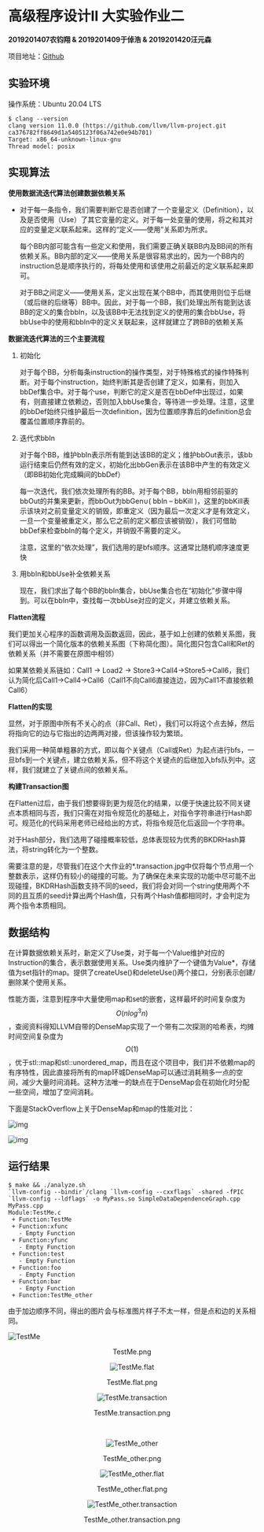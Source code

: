 # 高级程序设计II 大实验作业二

**2019201407农钧翔 & 2019201409于倬浩 & 2019201420汪元森**

项目地址：[Github](https://github.com/zhuohaoyu/TuringAdvancedProgramming19B/tree/master/Task2)

## 实验环境

操作系统：Ubuntu 20.04 LTS

```shell
$ clang --version                 
clang version 11.0.0 (https://github.com/llvm/llvm-project.git ca376782ff8649d1a5405123f06a742e0e94b701)
Target: x86_64-unknown-linux-gnu
Thread model: posix
```

## 实现算法

**使用数据流迭代算法创建数据依赖关系**

+ 对于每一条指令，我们需要判断它是否创建了一个变量定义（Definition），以及是否使用（Use）了其它变量的定义。对于每一处变量的使用，将之和其对应的变量定义联系起来。这样的“定义——使用”关系即为所求。

    每个BB内部可能含有一些定义和使用，我们需要正确关联BB内及BB间的所有依赖关系。BB内部的定义——使用关系是很容易求出的，因为一个BB内的instruction总是顺序执行的，将每处使用和该使用之前最近的定义联系起来即可。

    对于BB之间定义——使用关系，定义出现在某个BB中，而其使用则位于后继（或后继的后继等）BB中。因此，对于每一个BB，我们处理出所有能到达该BB的定义的集合bbIn，以及该BB中无法找到定义的使用的集合bbUse，将bbUse中的使用和bbIn中的定义关联起来，这样就建立了跨BB的依赖关系

**数据流迭代算法的三个主要流程**

1. 初始化

    对于每个BB，分析每条instruction的操作类型，对于特殊格式的操作特殊判断。对于每个instruction，始终判断其是否创建了定义，如果有，则加入bbDef集合中。对于每个use，判断它的定义是否在bbDef中出现过，如果有，则直接建立依赖边，否则加入bbUse集合，等待进一步处理。注意，这里的bbDef始终只维护最后一次definition，因为位置顺序靠后的definition总会覆盖位置顺序靠前的。

2. 迭代求bbIn

    对于每个BB，维护bbIn表示所有能到达该BB的定义；维护bbOut表示，该bb运行结束后仍然有效的定义，初始化出bbGen表示在该BB中产生的有效定义（即BB初始化完成瞬间的bbDef）

    每一次迭代，我们依次处理所有的BB。对于每个BB，bbIn用相邻前驱的bbOut的并集来更新，而bbOut为bbGen∪( bbIn – bbKill )，这里的bbKill表示该块对之前变量定义的销毁，即重定义（因为最后一次定义才是有效定义，一旦一个变量被重定义，那么它之前的定义都应该被销毁），我们可借助bbDef来检查bbIn的每个定义，并销毁不需要的定义。

    注意，这里的“依次处理”，我们选用的是bfs顺序。这通常比随机顺序速度更快

3. 用bbIn和bbUse补全依赖关系

    现在，我们求出了每个BB的bbIn集合，bbUse集合也在“初始化”步骤中得到。可以在bbIn中，查找每一次bbUse对应的定义，并建立依赖关系。

**Flatten流程**

我们更加关心程序的函数调用及函数返回，因此，基于如上创建的依赖关系图，我们可以得出一个简化版本的依赖关系图（下称简化图）。简化图只包含Call和Ret的依赖关系（并不需要在原图中相邻）

如果某依赖关系链如：Call1 -> Load2 -> Store3->Call4->Store5->Call6，我们认为简化后Call1->Call4->Call6（Call1不向Call6直接连边，因为Call1不直接依赖Call6）

**Flatten的实现**

显然，对于原图中所有不关心的点（非Call、Ret），我们可以将这个点去掉，然后将指向它的边与它指出的边两两对接，但该操作较为繁琐。

我们采用一种简单粗暴的方式，即以每个关键点（Call或Ret）为起点进行bfs，一旦bfs到一个关键点，建立依赖关系，但不将这个关键点的后继加入bfs队列中。这样，我们就建立了关键点间的依赖关系。

**构建Transaction图**

在Flatten过后，由于我们想要得到更为规范化的结果，以便于快速比较不同关键点本质相同与否，我们只需在对指令规范化的基础上，对指令字符串进行Hash即可。规范化的代码采用老师已经给出的方式，将指令规范化后返回一个字符串。

对于Hash部分，我们选用了碰撞概率较低，总体表现较为优秀的BKDRHash算法，将string转化为一个整数。

需要注意的是，尽管我们在这个大作业的*.transaction.jpg中仅将每个节点用一个整数表示，这样仍有较小的碰撞的可能。为了确保在未来实现的功能中尽可能不出现碰撞，BKDRHash函数支持不同的seed，我们将会对同一个string使用两个不同的且互质的seed计算出两个Hash值，只有两个Hash值都相同时，才会判定为两个指令本质相同。



## 数据结构

在计算数据依赖关系时，新定义了Use类，对于每一个Value维护对应的Instruction的集合，表示数据使用关系。Use类内维护了一个键值为Value*，存储值为set指针的map。提供了createUse()和deleteUse()两个接口，分别表示创建/删除某个使用关系。

性能方面，注意到程序中大量使用map和set的嵌套，这样最坏的时间复杂度为$$O(nlog^3n)$$，查阅资料得知LLVM自带的DenseMap实现了一个带有二次探测的哈希表，均摊时间空间复杂度为$$O(1)$$，优于stl::map和stl::unordered_map，而且在这个项目中，我们并不依赖map的有序特性，因此直接将所有的map环城DenseMap可以通过消耗稍多一点的空间，减少大量时间消耗。这种方法唯一的缺点在于DenseMap会在初始化时分配一些空间，增加了空间消耗。

下面是StackOverflow上关于DenseMap和map的性能对比：

![img](README.assets/rnw9R.png)

![img](README.assets/Xn3S6.png)

## 运行结果

```shell
$ make && ./analyze.sh
`llvm-config --bindir`/clang `llvm-config --cxxflags` -shared -fPIC `llvm-config --ldflags` -o MyPass.so SimpleDataDependenceGraph.cpp MyPass.cpp 
Module:TestMe.c
 + Function:TestMe
 + Function:xfunc
   - Empty Function
 + Function:yfunc
   - Empty Function
 + Function:test
   - Empty Function
 + Function:foo
   - Empty Function
 + Function:bar
   - Empty Function
 + Function:TestMe_other
```



由于加边顺序不同，得出的图片会与标准图片样子不太一样，但是点和边的关系相同。

![TestMe](README.assets/TestMe.png"TestMe.png")

<center> TestMe.png<center/>



![TestMe.flat](README.assets/TestMe.flat.png)

<center> TestMe.flat.png<center/>



![TestMe.transaction](README.assets/TestMe.transaction.png)

<center> TestMe.transaction.png<center/>

​    

![TestMe_other](README.assets/TestMe_other.png)

<center> TestMe_other.png <center/>
    
</center>



![TestMe_other.flat](README.assets/TestMe_other.flat.png)

<center> TestMe_other.flat.png <center/>



![TestMe_other.transaction](README.assets/TestMe_other.transaction.png)

<center> TestMe_other.transaction.png <center/>

